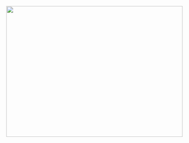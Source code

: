 <a href="https://wakatime.com"><img width="470px" height="350px" src="https://wakatime.com/share/@e8c4f30b-18c4-4f71-9152-7077fb63e4c1/10c46187-f55c-43bb-a051-59dedb29092a.png" /></a>
